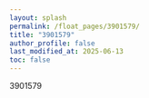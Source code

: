 ```yaml
---
layout: splash
permalink: /float_pages/3901579/
title: "3901579"
author_profile: false
last_modified_at: 2025-06-13
toc: false
---
```

 
3901579

